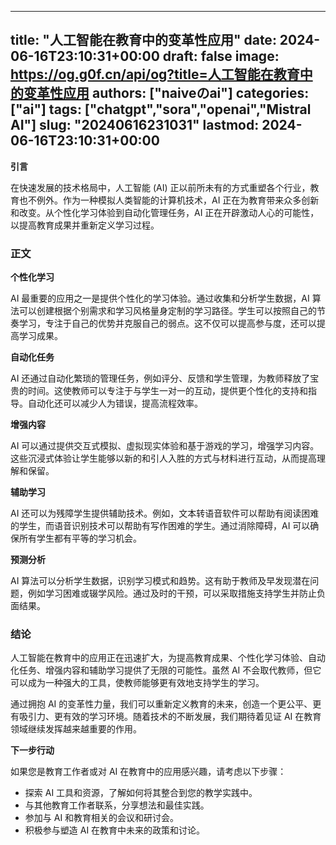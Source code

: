
---
title: "人工智能在教育中的变革性应用"
date: 2024-06-16T23:10:31+00:00
draft: false
image: https://og.g0f.cn/api/og?title=人工智能在教育中的变革性应用
authors: ["naiveのai"]
categories: ["ai"]
tags: ["chatgpt","sora","openai","Mistral AI"]
slug: "20240616231031"
lastmod: 2024-06-16T23:10:31+00:00
---
**引言**

在快速发展的技术格局中，人工智能 (AI) 正以前所未有的方式重塑各个行业，教育也不例外。作为一种模拟人类智能的计算机技术，AI 正在为教育带来众多创新和改变。从个性化学习体验到自动化管理任务，AI 正在开辟激动人心的可能性，以提高教育成果并重新定义学习过程。

### **正文**

**个性化学习**

AI 最重要的应用之一是提供个性化的学习体验。通过收集和分析学生数据，AI 算法可以创建根据个别需求和学习风格量身定制的学习路径。学生可以按照自己的节奏学习，专注于自己的优势并克服自己的弱点。这不仅可以提高参与度，还可以提高学习成果。

**自动化任务**

AI 还通过自动化繁琐的管理任务，例如评分、反馈和学生管理，为教师释放了宝贵的时间。这使教师可以专注于与学生一对一的互动，提供更个性化的支持和指导。自动化还可以减少人为错误，提高流程效率。

**增强内容**

AI 可以通过提供交互式模拟、虚拟现实体验和基于游戏的学习，增强学习内容。这些沉浸式体验让学生能够以新的和引人入胜的方式与材料进行互动，从而提高理解和保留。

**辅助学习**

AI 还可以为残障学生提供辅助技术。例如，文本转语音软件可以帮助有阅读困难的学生，而语音识别技术可以帮助有写作困难的学生。通过消除障碍，AI 可以确保所有学生都有平等的学习机会。

**预测分析**

AI 算法可以分析学生数据，识别学习模式和趋势。这有助于教师及早发现潜在问题，例如学习困难或辍学风险。通过及时的干预，可以采取措施支持学生并防止负面结果。

### **结论**

人工智能在教育中的应用正在迅速扩大，为提高教育成果、个性化学习体验、自动化任务、增强内容和辅助学习提供了无限的可能性。虽然 AI 不会取代教师，但它可以成为一种强大的工具，使教师能够更有效地支持学生的学习。

通过拥抱 AI 的变革性力量，我们可以重新定义教育的未来，创造一个更公平、更有吸引力、更有效的学习环境。随着技术的不断发展，我们期待着见证 AI 在教育领域继续发挥越来越重要的作用。

**下一步行动**

如果您是教育工作者或对 AI 在教育中的应用感兴趣，请考虑以下步骤：

* 探索 AI 工具和资源，了解如何将其整合到您的教学实践中。
* 与其他教育工作者联系，分享想法和最佳实践。
* 参加与 AI 和教育相关的会议和研讨会。
* 积极参与塑造 AI 在教育中未来的政策和讨论。